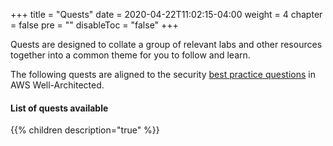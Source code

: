 +++
title = "Quests"
date = 2020-04-22T11:02:15-04:00
weight = 4
chapter = false
pre = ""
disableToc = "false"
+++

Quests are designed to collate a group of relevant labs and other resources together into a common theme for you to follow and learn.  

The following quests are aligned to the security [best practice questions](https://wa.aws.amazon.com/wat.pillar.security.en.html) in AWS Well-Architected.

#### List of quests available
{{% children description="true" %}}
